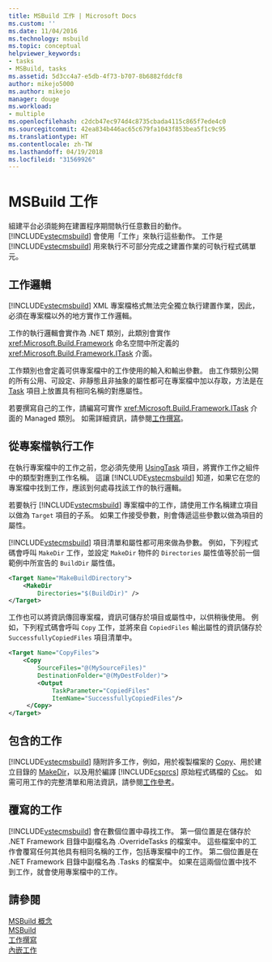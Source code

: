```yaml
---
title: MSBuild 工作 | Microsoft Docs
ms.custom: ''
ms.date: 11/04/2016
ms.technology: msbuild
ms.topic: conceptual
helpviewer_keywords:
- tasks
- MSBuild, tasks
ms.assetid: 5d3cc4a7-e5db-4f73-b707-8b6882fddcf8
author: mikejo5000
ms.author: mikejo
manager: douge
ms.workload:
- multiple
ms.openlocfilehash: c2dcb47ec974d4c8735cbada4115c865f7ede4c0
ms.sourcegitcommit: 42ea834b446ac65c679fa1043f853bea5f1c9c95
ms.translationtype: HT
ms.contentlocale: zh-TW
ms.lasthandoff: 04/19/2018
ms.locfileid: "31569926"
---
```

# <a name="msbuild-tasks"></a>MSBuild 工作
組建平台必須能夠在建置程序期間執行任意數目的動作。 [!INCLUDE[vstecmsbuild](../extensibility/internals/includes/vstecmsbuild_md.md)] 會使用「工作」來執行這些動作。 工作是 [!INCLUDE[vstecmsbuild](../extensibility/internals/includes/vstecmsbuild_md.md)] 用來執行不可部分完成之建置作業的可執行程式碼單元。  
  
## <a name="task-logic"></a>工作邏輯  
 [!INCLUDE[vstecmsbuild](../extensibility/internals/includes/vstecmsbuild_md.md)] XML 專案檔格式無法完全獨立執行建置作業，因此，必須在專案檔以外的地方實作工作邏輯。  
  
 工作的執行邏輯會實作為 .NET 類別，此類別會實作 <xref:Microsoft.Build.Framework> 命名空間中所定義的 <xref:Microsoft.Build.Framework.ITask> 介面。  
  
 工作類別也會定義可供專案檔中的工作使用的輸入和輸出參數。 由工作類別公開的所有公用、可設定、非靜態且非抽象的屬性都可在專案檔中加以存取，方法是在 [Task](../msbuild/task-element-msbuild.md) 項目上放置具有相同名稱的對應屬性。  
  
 若要撰寫自己的工作，請編寫可實作 <xref:Microsoft.Build.Framework.ITask> 介面的 Managed 類別。 如需詳細資訊，請參閱[工作撰寫](../msbuild/task-writing.md)。  
  
## <a name="executing-a-task-from-a-project-file"></a>從專案檔執行工作  
 在執行專案檔中的工作之前，您必須先使用 [UsingTask](../msbuild/usingtask-element-msbuild.md) 項目，將實作工作之組件中的類型對應到工作名稱。 這讓 [!INCLUDE[vstecmsbuild](../extensibility/internals/includes/vstecmsbuild_md.md)] 知道，如果它在您的專案檔中找到工作，應該到何處尋找該工作的執行邏輯。  
  
 若要執行 [!INCLUDE[vstecmsbuild](../extensibility/internals/includes/vstecmsbuild_md.md)] 專案檔中的工作，請使用工作名稱建立項目以做為 `Target` 項目的子系。 如果工作接受參數，則會傳遞這些參數以做為項目的屬性。  
  
 [!INCLUDE[vstecmsbuild](../extensibility/internals/includes/vstecmsbuild_md.md)] 項目清單和屬性都可用來做為參數。 例如，下列程式碼會呼叫 `MakeDir` 工作，並設定 `MakeDir` 物件的 `Directories` 屬性值等於前一個範例中所宣告的 `BuildDir` 屬性值。  
  
```xml  
<Target Name="MakeBuildDirectory">  
    <MakeDir  
        Directories="$(BuildDir)" />  
</Target>  
```  
  
 工作也可以將資訊傳回專案檔，資訊可儲存於項目或屬性中，以供稍後使用。 例如，下列程式碼會呼叫 `Copy` 工作，並將來自 `CopiedFiles` 輸出屬性的資訊儲存於 `SuccessfullyCopiedFiles` 項目清單中。  
  
```xml  
<Target Name="CopyFiles">  
    <Copy  
        SourceFiles="@(MySourceFiles)"  
        DestinationFolder="@(MyDestFolder)">  
        <Output  
            TaskParameter="CopiedFiles"  
            ItemName="SuccessfullyCopiedFiles"/>  
     </Copy>  
</Target>  
```  
  
## <a name="included-tasks"></a>包含的工作  
 [!INCLUDE[vstecmsbuild](../extensibility/internals/includes/vstecmsbuild_md.md)] 隨附許多工作，例如，用於複製檔案的 [Copy](../msbuild/copy-task.md)、用於建立目錄的 [MakeDir](../msbuild/makedir-task.md)，以及用於編譯 [!INCLUDE[csprcs](../data-tools/includes/csprcs_md.md)] 原始程式碼檔的 [Csc](../msbuild/csc-task.md)。 如需可用工作的完整清單和用法資訊，請參閱[工作參考](../msbuild/msbuild-task-reference.md)。  
  
## <a name="overridden-tasks"></a>覆寫的工作  
 [!INCLUDE[vstecmsbuild](../extensibility/internals/includes/vstecmsbuild_md.md)] 會在數個位置中尋找工作。 第一個位置是在儲存於 .NET Framework 目錄中副檔名為 .OverrideTasks 的檔案中。 這些檔案中的工作會覆寫任何其他具有相同名稱的工作，包括專案檔中的工作。 第二個位置是在 .NET Framework 目錄中副檔名為 .Tasks 的檔案中。 如果在這兩個位置中找不到工作，就會使用專案檔中的工作。  
  
## <a name="see-also"></a>請參閱  
 [MSBuild 概念](../msbuild/msbuild-concepts.md)   
 [MSBuild](../msbuild/msbuild.md)   
 [工作撰寫](../msbuild/task-writing.md)   
 [內嵌工作](../msbuild/msbuild-inline-tasks.md)